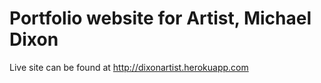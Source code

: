 # Portfolio website for Artist, Michael Dixon

Live site can be found at http://dixonartist.herokuapp.com
